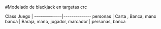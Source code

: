 #Modelado de blackjack en targetas crc


Class   Juego |
--------------|--------------
personas  | Carta , Banca, mano
banca     | Baraja, mano, jugador, 
marcador  | personas, banca